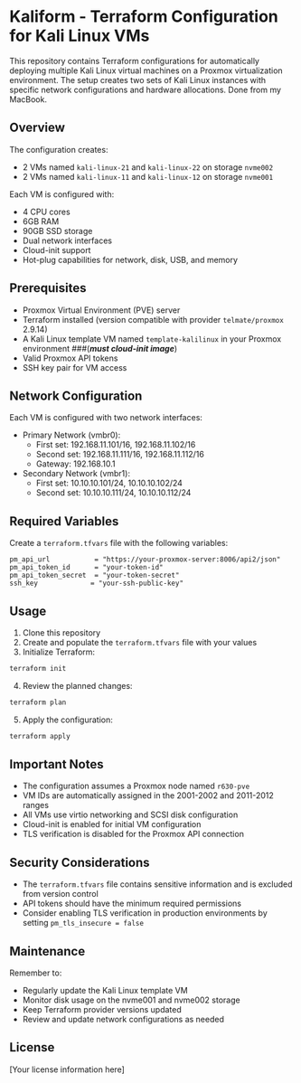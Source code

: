 # Kaliform - Terraform Configuration for Kali Linux VMs

This repository contains Terraform configurations for automatically deploying multiple Kali Linux virtual machines on a Proxmox virtualization environment. The setup creates two sets of Kali Linux instances with specific network configurations and hardware allocations. Done from my MacBook.

## Overview

The configuration creates:
- 2 VMs named `kali-linux-21` and `kali-linux-22` on storage `nvme002`
- 2 VMs named `kali-linux-11` and `kali-linux-12` on storage `nvme001`

Each VM is configured with:
- 4 CPU cores
- 6GB RAM
- 90GB SSD storage
- Dual network interfaces
- Cloud-init support
- Hot-plug capabilities for network, disk, USB, and memory

## Prerequisites

- Proxmox Virtual Environment (PVE) server
- Terraform installed (version compatible with provider `telmate/proxmox` 2.9.14)
- A Kali Linux template VM named `template-kalilinux` in your Proxmox environment ###(***must cloud-init image***)
- Valid Proxmox API tokens
- SSH key pair for VM access

## Network Configuration

Each VM is configured with two network interfaces:
- Primary Network (vmbr0):
  - First set: 192.168.11.101/16, 192.168.11.102/16
  - Second set: 192.168.11.111/16, 192.168.11.112/16
  - Gateway: 192.168.10.1
- Secondary Network (vmbr1):
  - First set: 10.10.10.101/24, 10.10.10.102/24
  - Second set: 10.10.10.111/24, 10.10.10.112/24

## Required Variables

Create a `terraform.tfvars` file with the following variables:
```hcl
pm_api_url           = "https://your-proxmox-server:8006/api2/json"
pm_api_token_id      = "your-token-id"
pm_api_token_secret  = "your-token-secret"
ssh_key             = "your-ssh-public-key"
```

## Usage

1. Clone this repository
2. Create and populate the `terraform.tfvars` file with your values
3. Initialize Terraform:
```bash
terraform init
```
4. Review the planned changes:
```bash
terraform plan
```
5. Apply the configuration:
```bash
terraform apply
```

## Important Notes

- The configuration assumes a Proxmox node named `r630-pve`
- VM IDs are automatically assigned in the 2001-2002 and 2011-2012 ranges
- All VMs use virtio networking and SCSI disk configuration
- Cloud-init is enabled for initial VM configuration
- TLS verification is disabled for the Proxmox API connection

## Security Considerations

- The `terraform.tfvars` file contains sensitive information and is excluded from version control
- API tokens should have the minimum required permissions
- Consider enabling TLS verification in production environments by setting `pm_tls_insecure = false`

## Maintenance

Remember to:
- Regularly update the Kali Linux template VM
- Monitor disk usage on the nvme001 and nvme002 storage
- Keep Terraform provider versions updated
- Review and update network configurations as needed

## License

[Your license information here]